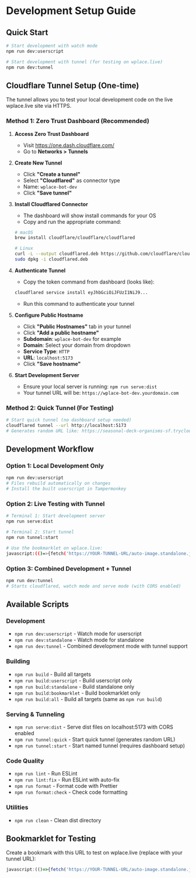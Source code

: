 # Development Setup Guide

## Quick Start

```bash
# Start development with watch mode
npm run dev:userscript

# Start development with tunnel (for testing on wplace.live)
npm run dev:tunnel
```

## Cloudflare Tunnel Setup (One-time)

The tunnel allows you to test your local development code on the live wplace.live site via HTTPS.

### Method 1: Zero Trust Dashboard (Recommended)

1. **Access Zero Trust Dashboard**
   - Visit https://one.dash.cloudflare.com/
   - Go to **Networks > Tunnels**

2. **Create New Tunnel**
   - Click **"Create a tunnel"**
   - Select **"Cloudflared"** as connector type
   - Name: `wplace-bot-dev`
   - Click **"Save tunnel"**

3. **Install Cloudflared Connector**
   - The dashboard will show install commands for your OS
   - Copy and run the appropriate command:
   ```bash
   # macOS
   brew install cloudflare/cloudflare/cloudflared
   
   # Linux 
   curl -L --output cloudflared.deb https://github.com/cloudflare/cloudflared/releases/latest/download/cloudflared-linux-amd64.deb
   sudo dpkg -i cloudflared.deb
   ```

4. **Authenticate Tunnel**
   - Copy the token command from dashboard (looks like):
   ```bash
   cloudflared service install eyJhbGciOiJFUzI1NiJ9...
   ```
   - Run this command to authenticate your tunnel

5. **Configure Public Hostname**
   - Click **"Public Hostnames"** tab in your tunnel
   - Click **"Add a public hostname"**
   - **Subdomain**: `wplace-bot-dev` for example
   - **Domain**: Select your domain from dropdown  
   - **Service Type**: `HTTP`
   - **URL**: `localhost:5173`
   - Click **"Save hostname"**

6. **Start Development Server**
   - Ensure your local server is running: `npm run serve:dist`
   - Your tunnel URL will be: `https://wplace-bot-dev.yourdomain.com`

### Method 2: Quick Tunnel (For Testing)
```bash
# Start quick tunnel (no dashboard setup needed)
cloudflared tunnel --url http://localhost:5173
# Generates random URL like: https://seasonal-deck-organisms-sf.trycloudflare.com
```

## Development Workflow

### Option 1: Local Development Only
```bash
npm run dev:userscript
# Files rebuild automatically on changes
# Install the built userscript in Tampermonkey
```

### Option 2: Live Testing with Tunnel
```bash
# Terminal 1: Start development server
npm run serve:dist

# Terminal 2: Start tunnel
npm run tunnel:start

# Use the bookmarklet on wplace.live:
javascript:(()=>{fetch('https://YOUR-TUNNEL-URL/auto-image.standalone.js').then(r=>r.text()).then(s=>eval(s))})()
```

### Option 3: Combined Development + Tunnel
```bash
npm run dev:tunnel
# Starts cloudflared, watch mode and serve mode (with CORS enabled)
```

## Available Scripts

### Development
- `npm run dev:userscript` - Watch mode for userscript
- `npm run dev:standalone` - Watch mode for standalone  
- `npm run dev:tunnel` - Combined development mode with tunnel support

### Building
- `npm run build` - Build all targets
- `npm run build:userscript` - Build userscript only
- `npm run build:standalone` - Build standalone only
- `npm run build:bookmarklet` - Build bookmarklet only
- `npm run build:all` - Build all targets (same as `npm run build`)

### Serving & Tunneling
- `npm run serve:dist` - Serve dist files on localhost:5173 with CORS enabled
- `npm run tunnel:quick` - Start quick tunnel (generates random URL)
- `npm run tunnel:start` - Start named tunnel (requires dashboard setup)

### Code Quality
- `npm run lint` - Run ESLint
- `npm run lint:fix` - Run ESLint with auto-fix
- `npm run format` - Format code with Prettier
- `npm run format:check` - Check code formatting

### Utilities
- `npm run clean` - Clean dist directory

## Bookmarklet for Testing

Create a bookmark with this URL to test on wplace.live (replace with your tunnel URL):
```javascript
javascript:(()=>{fetch('https://YOUR-TUNNEL-URL/auto-image.standalone.js').then(r=>r.text()).then(s=>eval(s))})()
```
